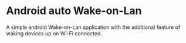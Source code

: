 Android auto Wake-on-Lan
========

A simple android Wake-on-Lan application with the additional feature of waking devices up on Wi-Fi connected.
